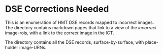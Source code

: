 # DSE Corrections Needed

This is an enumeration of HMT DSE records mapped to incorrect images. The <reports> directory contains markdown pages that link to a view of the *incorrect* image-rois, with a link to the *correct* image in the ICT.

The <templates> directory contains all the DSE records, surface-by-surface, with place-holder image-URNs.
